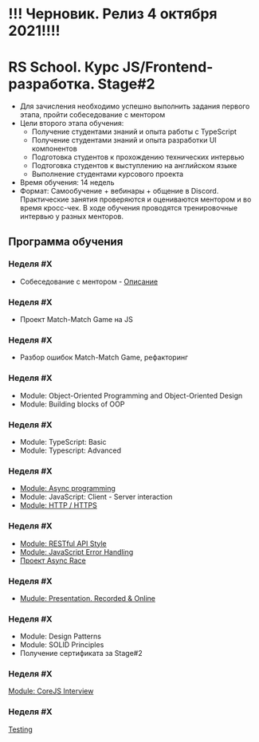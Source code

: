 # !!! Черновик. Релиз 4 октября 2021!!!!
# RS School. Курс JS/Frontend-разработка. Stage#2
- Для зачисления необходимо успешно выполнить задания первого этапа, пройти собеседование с ментором
- Цели второго этапа обучения:
    - Получение студентами знаний и опыта работы с TypeScript
    - Получение студентами знаний и опыта разработки UI компонентов
    - Подготовка студентов к прохождению технических интервью
    - Подтоговка студентов к выступлению на английском языке
    - Выполнение студентами курсового проекта
- Время обучения: 14 недель
- Формат: Cамообучение + вебинары + общение в Discord. Практические занятия проверяются и оцениваются ментором и во время кросс-чек. В ходе обучения проводятся тренировочные интервью у разных менторов.

## Программа обучения
### Неделя #X
- Собеседование с ментором - [Описание](technical-screening.md)

### Неделя #X 
- Проект Match-Match Game на JS

### Неделя #X
- Разбор ошибок Match-Match Game, рефакторинг

### Неделя #X
- Module: Object-Oriented Programming and Object-Oriented Design
- Module: Building blocks of OOP

### Неделя #X
- Module: TypeScript: Basic
- Module: Typescript: Advanced

### Неделя #X
- [Module: Async programming](modules/async/)
- Module: JavaScript: Client - Server interaction
- [Module: HTTP / HTTPS](modules/http/)

### Неделя #X
- [Module: RESTful API Style](modules/restful-api/)
- [Module: JavaScript Error Handling](modules/error-handling/)
- [Проект Async Race](https://github.com/rolling-scopes-school/tasks/blob/master/tasks/async-race.md)

### Неделя #X
- [Mudule: Presentation. Recorded & Online](modules/presentation)

### Неделя #X
- Module: Design Patterns
- Module: SOLID Principles
- Получение сертификата за Stage#2

### Неделя #X
[Module: CoreJS Interview](https://github.com/rolling-scopes-school/tasks/blob/master/tasks/interview-corejs.md)

### Неделя #X
[Testing](modules/testing/)




